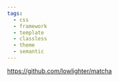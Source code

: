 ```yaml
---
tags:
  - css
  - framework
  - template
  - classless
  - theme
  - semantic
---
```

https://github.com/lowlighter/matcha